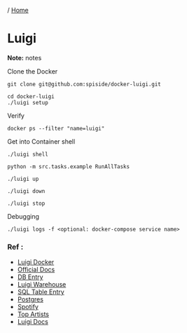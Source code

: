 / [Home](index.md)

# Luigi

**Note:** notes



Clone the Docker
```
git clone git@github.com:spiside/docker-luigi.git
```



```
cd docker-luigi
./luigi setup
```




Verify
```
docker ps --filter "name=luigi"
```



Get into Container shell
```
./luigi shell
```

```
python -m src.tasks.example RunAllTasks
```


```
./luigi up
```

```
./luigi down
```


```
./luigi stop
```


Debugging
```
./luigi logs -f <optional: docker-compose service name>
```

### Ref :

  * [Luigi Docker](https://github.com/spiside/docker-luigi)
  * [Official Docs](https://luigi.readthedocs.io/en/stable/)
  * [DB Entry](http://engineering.pivotal.io/post/luigi-data-science/)
  * [Luigi Warehouse](https://github.com/groupon/luigi-warehouse)
  * [SQL Table Entry](https://luigi.readthedocs.io/en/latest/api/luigi.contrib.sqla.html)
  * [Postgres](https://github.com/iamaaronknight/luigi-exercise-template)
  * [Spotify ](https://github.com/spotify/luigi/blob/master/examples/top_artists.py)
  * [Top Artists](https://luigi.readthedocs.io/en/stable/example_top_artists.html)
  * [Luigi Docs](https://manualzz.com/doc/2985824/luigi-documentation)